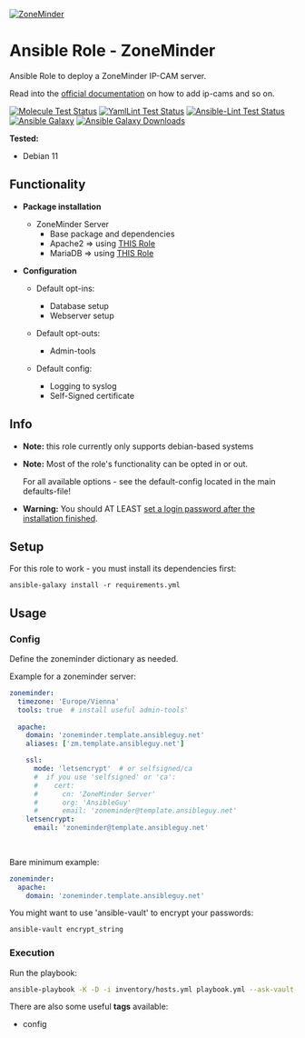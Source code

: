 [![ZoneMinder](https://zoneminder.com/images/care.png)](https://zoneminder.com/)

# Ansible Role - ZoneMinder
Ansible Role to deploy a ZoneMinder IP-CAM server.

Read into the [official documentation](https://zoneminder.readthedocs.io/en/stable/userguide/gettingstarted.html) on how to add ip-cams and so on.

[![Molecule Test Status](https://badges.ansibleguy.net/sw_zoneminder.molecule.svg)]()
[![YamlLint Test Status](https://badges.ansibleguy.net/sw_zoneminder.yamllint.svg)]()
[![Ansible-Lint Test Status](https://badges.ansibleguy.net/sw_zoneminder.ansiblelint.svg)]()
[![Ansible Galaxy](https://img.shields.io/ansible/role/59996)](https://galaxy.ansible.com/ansibleguy/sw_zoneminder)
[![Ansible Galaxy Downloads](https://img.shields.io/badge/dynamic/json?color=blueviolet&label=Galaxy%20Downloads&query=%24.download_count&url=https%3A%2F%2Fgalaxy.ansible.com%2Fapi%2Fv1%2Froles%2F59996%2F%3Fformat%3Djson)](https://galaxy.ansible.com/ansibleguy/sw_zoneminder)


**Tested:**
* Debian 11


## Functionality

* **Package installation**
  * ZoneMinder Server
    * Base package and dependencies
    * Apache2 => using [THIS Role](https://github.com/ansibleguy/infra_apache)
    * MariaDB => using [THIS Role](https://github.com/ansibleguy/infra_mariadb)


* **Configuration**
  * Default opt-ins:
    * Database setup
    * Webserver setup

  * Default opt-outs:
    * Admin-tools

  * Default config:
    * Logging to syslog
    * Self-Signed certificate

## Info

* **Note:** this role currently only supports debian-based systems


* **Note:** Most of the role's functionality can be opted in or out.

  For all available options - see the default-config located in the main defaults-file!


* **Warning:** You should AT LEAST [set a login password after the installation finished](https://zoneminder.readthedocs.io/en/stable/userguide/gettingstarted.html#enabling-authentication).


## Setup
For this role to work - you must install its dependencies first:

```
ansible-galaxy install -r requirements.yml
```

## Usage

### Config

Define the zoneminder dictionary as needed.

Example for a zoneminder server:
```yaml
zoneminder:
  timezone: 'Europe/Vienna'
  tools: true  # install useful admin-tools'
  
  apache:
    domain: 'zoneminder.template.ansibleguy.net'
    aliases: ['zm.template.ansibleguy.net']

    ssl:
      mode: 'letsencrypt'  # or selfsigned/ca
      #  if you use 'selfsigned' or 'ca':
      #    cert:
      #      cn: 'ZoneMinder Server'
      #      org: 'AnsibleGuy'
      #      email: 'zoneminder@template.ansibleguy.net'
    letsencrypt:
      email: 'zoneminder@template.ansibleguy.net'
  
  
```

Bare minimum example:
```yaml
zoneminder:
  apache:
    domain: 'zoneminder.template.ansibleguy.net' 
```

You might want to use 'ansible-vault' to encrypt your passwords:
```bash
ansible-vault encrypt_string
```

### Execution

Run the playbook:
```bash
ansible-playbook -K -D -i inventory/hosts.yml playbook.yml --ask-vault-pass
```

There are also some useful **tags** available:
* config
